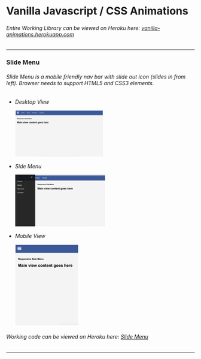 
# Vanilla Javascript / CSS Animations

###### *Entire Working Library can be viewed on Heroku here:* [vanilla-animations.herokuapp.com](https://vanilla-animations.herokuapp.com)

---

### Slide Menu

###### Slide Menu is a mobile friendly nav bar with slide out icon (slides in from left). Browser needs to support HTML5 and CSS3 elements.

- *Desktop View*

  <img src="./master/images/slidemenu-desktop.png" width="49%">

- *Side Menu*

  <img src="./master/images/slidemenu-sidemenu.png" width="50%">

- *Mobile View*

  <img src="./master/images/slidemenu-mobile.png" width="35%">

###### *Working code can be viewed on Heroku here:* [Slide Menu](https://vanilla-animations.herokuapp.com/slidemenu/index.html)

---
